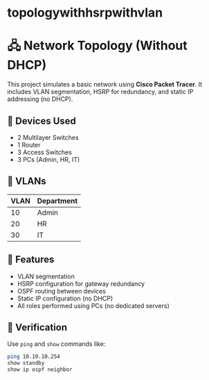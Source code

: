 # topologywithhsrpwithvlan




# 🖧 Network Topology (Without DHCP)

This project simulates a basic  network using **Cisco Packet Tracer**. It includes VLAN segmentation, HSRP for redundancy, and static IP addressing (no DHCP).

## 🔧 Devices Used
- 2 Multilayer Switches
- 1 Router
- 3 Access Switches
- 3 PCs (Admin, HR, IT)

## 📌 VLANs
| VLAN | Department |
|------|------------|
| 10   | Admin      |
| 20   | HR         |
| 30   | IT         |

## 🔐 Features
- VLAN segmentation
- HSRP configuration for gateway redundancy
- OSPF routing between devices
- Static IP configuration (no DHCP)
- All roles performed using PCs (no dedicated servers)

## 🧪 Verification
Use `ping` and `show` commands like:
```bash
ping 10.10.10.254
show standby
show ip ospf neighbor
